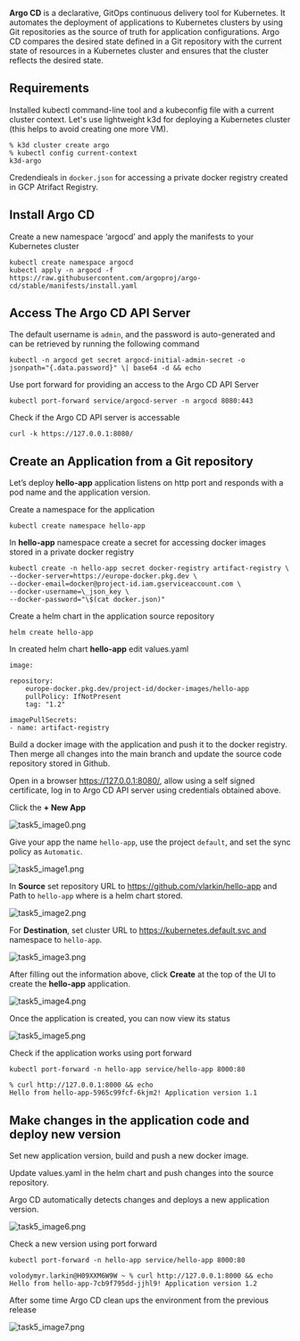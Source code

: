 
**Argo CD** is a declarative, GitOps continuous delivery tool for Kubernetes. It automates the deployment of applications to Kubernetes clusters by using Git repositories as the source of truth for application configurations. Argo CD compares the desired state defined in a Git repository with the current state of resources in a Kubernetes cluster and ensures that the cluster reflects the desired state.

## **Requirements**

Installed kubectl command-line tool and a kubeconfig file with a current cluster context.
Let's use lightweight k3d for deploying a Kubernetes cluster (this helps to avoid creating one more VM).

```
% k3d cluster create argo
% kubectl config current-context
k3d-argo
```

Credendieals in `docker.json` for accessing a private docker registry created in GCP Atrifact Registry.

## **Install Argo CD**

Create a new namespace ‘argocd’ and apply the manifests to your
Kubernetes cluster
```
kubectl create namespace argocd
kubectl apply -n argocd -f
https://raw.githubusercontent.com/argoproj/argo-cd/stable/manifests/install.yaml
```
## **Access The Argo CD API Server**

The default username is `admin`, and the password is auto-generated
and can be retrieved by running the following command

```
kubectl -n argocd get secret argocd-initial-admin-secret -o
jsonpath="{.data.password}" \| base64 -d && echo
```

Use port forward for providing an access to the Argo CD API Server

```
kubectl port-forward service/argocd-server -n argocd 8080:443
```

Check if the Argo CD API server is accessable

```
curl -k https://127.0.0.1:8080/
```

## **Create an Application from a Git repository**

Let’s deploy **hello-app** application listens on http port and responds 
with a pod name and the application version.

Create a namespace for the application

```
kubectl create namespace hello-app
```

In **hello-app** namespace create a secret for accessing docker images
stored in a private docker registry

```
kubectl create -n hello-app secret docker-registry artifact-registry \
--docker-server=https://europe-docker.pkg.dev \
--docker-email=docker@project-id.iam.gserviceaccount.com \
--docker-username=\_json_key \
--docker-password="\$(cat docker.json)"
```

Create a helm chart in the application source repository

```
helm create hello-app
```

In created helm chart **hello-app** edit values.yaml 

```
image:

repository:
    europe-docker.pkg.dev/project-id/docker-images/hello-app
    pullPolicy: IfNotPresent
    tag: "1.2"

imagePullSecrets:
- name: artifact-registry
```

Build a docker image with the application and push it to the docker registry. Then merge all changes into the main branch and update the source code repository stored in Github.

Open in a browser <https://127.0.0.1:8080/>, allow using a self signed certificate, log in to Argo CD API server using credentials obtained above.

Click the **+ New App**

![task5_image0.png](task5_image0.png)

Give your app the name `hello-app`, use the project `default`, and set the
sync policy as `Automatic`.

![task5_image1.png](task5_image1.png)

In **Source** set repository URL to https://github.com/vlarkin/hello-app
and Path to `hello-app` where is a helm chart stored.

![task5_image2.png](task5_image2.png)

For **Destination**, set cluster URL
to https://kubernetes.default.svc and
namespace to `hello-app`.

![task5_image3.png](task5_image3.png)

After filling out the information above, click **Create** at the top of
the UI to create the **hello-app** application.

![task5_image4.png](task5_image4.png)

Once the application is created, you can now view its status

![task5_image5.png](task5_image5.png)

Check if the application works using port forward
```
kubectl port-forward -n hello-app service/hello-app 8000:80

% curl http://127.0.0.1:8000 && echo
Hello from hello-app-5965c99fcf-6kjm2! Application version 1.1
```

## **Make changes in the application code and deploy new version**

Set new application version, build and push a new docker image.

Update values.yaml in the helm chart and push changes into the
source repository.

Argo CD automatically detects changes and deploys a new application
version.

![task5_image6.png](task5_image6.png)

Check a new version using port forward
```
kubectl port-forward -n hello-app service/hello-app 8000:80

volodymyr.larkin@H09XXM6W9W ~ % curl http://127.0.0.1:8000 && echo
Hello from hello-app-7cb9f795dd-jjhl9! Application version 1.2
```

After some time Argo CD clean ups the environment from the previous release

![task5_image7.png](task5_image7.png)


